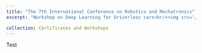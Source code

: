 ```yaml
---
title: "The 7th International Conference on Robotics and Mechatronics"
excerpt: "Workshop on Deep Learning for Driverless cars<br/><img src='/images/C1.jpg', width="250" height="150">"

collection: Certificates and Workshops
---
```


Test

